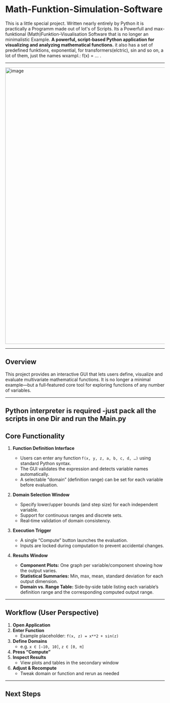 # Math-Funktion-Simulation-Software
This is a little special project. Written nearly entirely by Python it is practically a Programm made out of lot's of Scripts. Its a Powerfull and max-funktional (Math)Funktion-Visualisation Software that is no longer an minimalistic Example.
**A powerful, script‑based Python application for visualizing and analyzing mathematical functions.** it also has a set of predefined funktions, exponential, for transformers(elctric), sin and so on, a lot of them, just the names wxampl.: f(x) = ... .

---
<img width="1185" height="874" alt="image" src="https://github.com/user-attachments/assets/9bb33d4e-b573-4b31-b217-dc115f29b0b3" />

---

## Overview

This project provides an interactive GUI that lets users define, visualize and evaluate multivariate mathematical functions. It is no longer a minimal example—but a full‑featured core tool for exploring functions of any number of variables.

---
Python interpreter is required -just pack all the scripts in one Dir and run the Main.py
---

## Core Functionality

1. **Function Definition Interface**  
   - Users can enter any function `f(x, y, z, a, b, c, d, …)` using standard Python syntax.  
   - The GUI validates the expression and detects variable names automatically.  
   - A selectable “domain” (definition range) can be set for each variable before evaluation.

2. **Domain Selection Window**  
   - Specify lower/upper bounds (and step size) for each independent variable.  
   - Support for continuous ranges and discrete sets.  
   - Real‑time validation of domain consistency.

3. **Execution Trigger**  
   - A single “Compute” button launches the evaluation.  
   - Inputs are locked during computation to prevent accidental changes.

4. **Results Window**  
   - **Component Plots:** One graph per variable/component showing how the output varies.  
   - **Statistical Summaries:** Min, max, mean, standard deviation for each output dimension.  
   - **Domain vs. Range Table:** Side‑by‑side table listing each variable’s definition range and the corresponding computed output range.

---

## Workflow (User Perspective)

1. **Open Application**  
2. **Enter Function**  
   - Example placeholder: `f(x, z) = x**2 + sin(z)`  
3. **Define Domains**  
   - e.g. `x ∈ [–10, 10]`, `z ∈ [0, π]`  
4. **Press “Compute”**  
5. **Inspect Results**  
   - View plots and tables in the secondary window  
6. **Adjust & Recompute**  
   - Tweak domain or function and rerun as needed

---

## Next Steps
